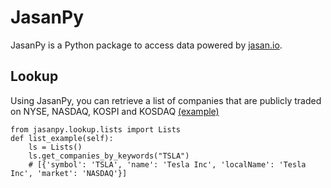# JasanPy

JasanPy is a Python package to access data powered by [jasan.io](https://www.jasan.io).

## Lookup
Using JasanPy, you can retrieve a list of companies that are publicly traded on NYSE, NASDAQ, KOSPI and KOSDAQ [(example)](https://github.com/jasan-io/jasanpy/blob/main/example/lookup.py)
```
from jasanpy.lookup.lists import Lists
def list_example(self):
    ls = Lists()
    ls.get_companies_by_keywords("TSLA")
    # [{'symbol': 'TSLA', 'name': 'Tesla Inc', 'localName': 'Tesla Inc', 'market': 'NASDAQ'}]
```


